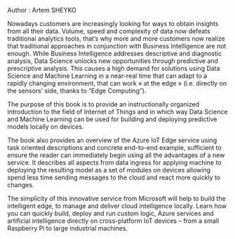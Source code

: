 <p>Author : Artem SHEYKO</p>
<p>Nowadays customers are increasingly looking for ways to obtain insights from all their data. Volume, speed and complexity of data now defeats traditional analytics tools, that’s why more and more customers now realize that traditional approaches in conjunction with Business Intelligence are not enough. While Business Intelligence addresses descriptive and diagnostic analysis, Data Science unlocks new opportunities through predictive and prescriptive analysis. This causes a high demand for solutions using Data Science and Machine Learning in a near-real time that can adapt to a rapidly changing environment, that can work « at the edge » (i.e. directly on the sensors’ side, thanks to “Edge Computing”).</p>
<p>The purpose of this book is to provide an instructionally organized introduction to the field of Internet of Things and in which way Data Science and Machine Learning can be used for building and deploying predictive models locally on devices.</p>
<p>The book also provides an overview of the Azure IoT Edge service using task oriented descriptions and concrete end-to-end example, sufficient to ensure the reader can immediately begin using all the advantages of a new service. It describes all aspects from data ingress for applying machine to deploying the resulting model as a set of modules on devices allowing spend less time sending messages to the cloud and react more quickly to changes.</p>
<p>The simplicity of this innovative service from Microsoft will help to build the intelligent edge, to manage and deliver cloud intelligence locally. Learn how you can quickly build, deploy and run custom logic, Azure services and artificial intelligence directly on cross-platform IoT devices – from a small Raspberry Pi to large industrial machines.</p>

